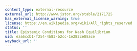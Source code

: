 ```yaml
---
content_type: external-resource
external_url: http://www.jstor.org/stable/2171725
has_external_license_warning: true
license: https://en.wikipedia.org/wiki/All_rights_reserved
status: ''
title: Epistemic Conditions for Nash Equilibrium
uid: eaa6ccb1-f254-4b83-b2cc-1e282ce88ace
wayback_url: ''
---
```

